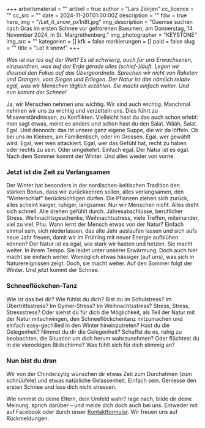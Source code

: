 +++
arbeitsmaterial = ""
artikel = true
author = "Lars Ziörjen"
cc_licence = ""
cc_src = ""
date = 2024-11-20T01:00:00Z
description = ""
fdw = true
hero_img = "/Let_it_snow_px1n8t.jpg"
img_description = "Gaemse suchen nach Gras im ersten Schnee vor gefrorenen Baeumen, am Donnerstag, 14. November 2024, in St. Margrethenberg."
img_photographer = "KEYSTONE"
img_src = ""
kategorien = []
kfk = false
markierungen = []
paid = false
slug = ""
title = "Let it snow!"
+++

_Was ist nur los auf der Welt? Es ist schwierig, auch für uns Erwachsenen, einzuordnen, was auf der Erde gerade alles (schief-)läuft. Legen wir diesmal den Fokus auf das Übergeordnete. Sprechen wir nicht von Raketen und Orangen, vom Siegen und Erliegen. Der Natur ist das nämlich relativ egal, was wir Menschen täglich erzählen. Sie macht einfach weiter. Und nun kommt der Schnee!_

Ja, wir Menschen nehmen uns wichtig. Wir sind auch wichtig. Manchmal nehmen wir uns zu wichtig und verzetteln uns. Dies führt zu Missverständnissen, zu Konflikten. Vielleicht hast du das auch schon erlebt: man sagt etwas, meint es anders und schon hast du den Salat. Wääh, Salat. Egal. Und dennoch: das ist unsere ganz eigene Suppe, die wir da löffeln. Ob bei uns im Kleinen, am Familientisch, oder im Grossen. Egal, wer gewählt wird. Egal, wer wen attackiert. Egal, wer das Gefühl hat, recht zu haben oder rechts zu sein. Oder umgekehrt. Einfach egal. Der Natur ist es egal. Nach dem Sommer kommt der Winter. Und alles wieder von vorne.  

### Jetzt ist die Zeit zu Verlangsamen

Der Winter hat besonders in der nordischen-keltischen Tradition den starken Bonus, dass wir zurückkehren sollen, alles verlangsamen, den “Winterschlaf” berücksichtigen dürfen. Die Pflanzen ziehen sich zurück, alles scheint karger, ruhiger, langsamer. Nur wir Menschen nicht. Alles dreht sich schnell. Alle drehen gefühlt durch. Jahresabschlüsse, beruflicher Stress, Weihnachtsgeschenke, Weihnachtsstress, viele Treffen, miteinander, viel zu viel. Phu. Wann lernt der Mensch etwas von der Natur? Einfach einmal sein, sich niederlassen, das alte Jahr auslaufen lassen und sich aufs neue Jahr freuen, damit wir im Frühling mit neuer Energie aufblühen können? Der Natur ist es egal, wie stark wir hasten und hetzen. Sie macht weiter. In ihrem Tempo. Sie leidet unter unserer Erwärmung. Doch auch hier macht sie einfach weiter. Womöglich etwas hässiger (auf uns), was sich in Naturereignissen zeigt. Doch, sie macht weiter. Auf den Sommer folgt der Winter. Und jetzt kommt der Schnee.

### Schneeflöckchen-Tanz

Wie ist das bei dir? Wie fühlst du dich? Bist du im Schulstress? Im Übertrittsstress? Im Gymer-Stress? Im Weihnachtsstress? Stress, Stress, Stressstress? Oder siehst du für dich die Möglichkeit, als Teil der Natur mit der Natur mitschwingen, den Schneeflöckchentanz mitzumachen und einfach easy-gechilled in den Winter hineinzutreten? Hast du die Gelegenheit? Nimmst du dir die Gelegenheit? Schaffst du es, ruhig zu beobachten, die Situation um dich herum wahrzunehmen? Oder flüchtest du in die viereckigen Bildschirme? Was fühlt sich für dich stimmig an?

### Nun bist du dran

Wir von der Chinderzytig wünschen dir etwas Zeit zum Durchatmen (zum schnüüfele) und etwas natürliche Gelassenheit. Einfach sein. Geniesse den ersten Schnee und lass dich nicht stressen.

Wie nimmst du deine Eltern, dein Umfeld wahr? rage nach, bilde dir deine Meinung, sprich darüber – und melde dich doch auch bei uns. Entweder mit auf Facebook oder durch unser [Kontaktformular](https://www.chinderzytig.ch/kontakt/). Wir freuen uns auf Rückmeldungen.
